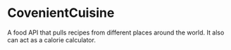 # CovenientCuisine
A food API that pulls recipes from different places around the world. It also can act as a calorie calculator.
